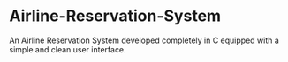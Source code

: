 # Airline-Reservation-System
An Airline Reservation System developed completely in C equipped with a simple and clean user interface.
